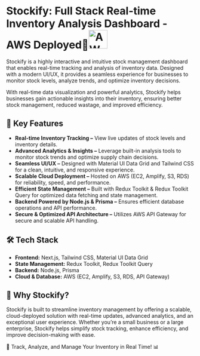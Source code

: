 # Stockify: Full Stack Real-time Inventory Analysis Dashboard - AWS Deployed🚀<img src="https://upload.wikimedia.org/wikipedia/commons/9/93/Amazon_Web_Services_Logo.svg" alt="AWS Logo" width="50">

Stockify is a highly interactive and intuitive stock management dashboard that enables real-time tracking and analysis of inventory data. Designed with a modern UI/UX, it provides a seamless experience for businesses to monitor stock levels, analyze trends, and optimize inventory decisions.

With real-time data visualization and powerful analytics, Stockify helps businesses gain actionable insights into their inventory, ensuring better stock management, reduced wastage, and improved efficiency.

## 🌟 Key Features

- **Real-time Inventory Tracking –** View live updates of stock levels and inventory details.
- **Advanced Analytics & Insights –** Leverage built-in analysis tools to monitor stock trends and optimize supply chain 
  decisions.
- **Seamless UI/UX –** Designed with Material UI Data Grid and Tailwind CSS for a clean, intuitive, and responsive experience.
- **Scalable Cloud Deployment –** Hosted on AWS (EC2, Amplify, S3, RDS) for reliability, speed, and performance.
- **Efficient State Management –** Built with Redux Toolkit & Redux Toolkit Query for optimized data fetching and state 
  management.
- **Backend Powered by Node.js & Prisma –** Ensures efficient database operations and API performance.
- **Secure & Optimized API Architecture –** Utilizes AWS API Gateway for secure and scalable API handling.

## 🛠 Tech Stack
- **Frontend:** Next.js, Tailwind CSS, Material UI Data Grid
- **State Management:** Redux Toolkit, Redux Toolkit Query
- **Backend:** Node.js, Prisma
- **Cloud & Database:** AWS (EC2, Amplify, S3, RDS, API Gateway)

## 🚀 Why Stockify?
Stockify is built to streamline inventory management by offering a scalable, cloud-deployed solution with real-time updates, advanced analytics, and an exceptional user experience. Whether you’re a small business or a large enterprise, Stockify helps simplify stock tracking, enhance efficiency, and improve decision-making with ease.

🔹 Track, Analyze, and Manage Your Inventory in Real Time! 📊


